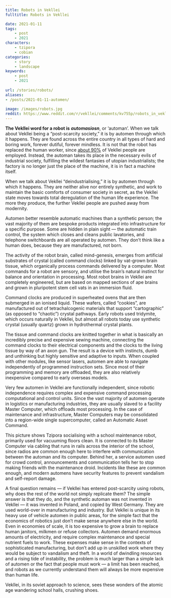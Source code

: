 ```yaml
---
title: Robots in Vekllei
fulltitle: Robots in Vekllei

date: 2021-01-11
tags:
    - post
    - 2021
characters:
    - tzipora
    - cobian
categories:
    - story
    - landscape
keywords:
    - post
    - 2021
    
url: /stories/robots/
aliases:
- /posts/2021-01-11-automen/
    
image: /images/robots.jpg
reddit: https://www.reddit.com/r/vekllei/comments/kv755p/robots_in_vekllei/
---
```


**The Vekllei word for a robot is** ***automasiosn***, or ‘automan’. When we talk about Vekllei being a “post-scarcity society,” it is by automen through which it happens. They are found across the entire country in all types of hard and boring work, forever dutiful, forever mindless. It is not that the robot has replaced the human worker, since [about 90%](https://millmint.net/vekllei/#employment) of Vekllei people are employed. Instead, the automan takes its place in the necessary evils of industrial society, fulfilling the wildest fantasies of utopian industrialists; the factory is no longer just the place of the machine, it is in fact a machine itself.

When we talk about Vekllei “deindustrialising,” it is by automen through which it happens. They are neither alive nor entirely synthetic, and work to maintain the basic comforts of consumer society in secret, as the Vekllei state moves towards total deregulation of the human life experience. The more they produce, the further Vekllei people are pushed away from modernity.

Automen better resemble automatic machines than a synthetic person; the vast majority of them are bespoke products integrated into infrastructure for a specific purpose. Some are hidden in plain sight — the automatic train control, the system which closes and cleans public lavatories, and telephone switchboards are all operated by automen. They don’t think like a human does, because they are manufactured, not born.

The activity of the robot brain, called mind-genesis, emerges from artificial substrates of crystal (called command clocks) linked by vat-grown brain tissue, which organically process commands delivered by a computer. Most commands for a robot are sensory, and utilise the brain’s natural instinct for balance and orientation in processing. Most robot brains in Vekllei are completely engineered, but are based on mapped sections of ape brains and grown in pluripotent stem cell vats in an immersion fluid.

Command clocks are produced in superheated ovens that are then submerged in an ionised liquid. These wafers, called “cookies”, are manufactured out of tetrachalcogenic materials that support “cartographic” (as opposed to “chaotic”) crystal pathways. Early robots used tridymite, which occurs naturally in Vekllei, but almost all robots today use synthetic crystal (usually quartz) grown in hydrothermal crystal plants.

The tissue and command clocks are knitted together in what is basically an incredibly precise and expensive sewing machine, connecting the command clocks to their electrical components and the clocks to the living tissue by way of an axon gun. The result is a device with instincts, dumb and unthinking but highly sensitive and adaptive to inputs. When coupled with other modules, like sensor lasers, automen are able to navigate independently of programmed instruction sets. Since most of their programming and memory are offloaded, they are also relatively inexpensive compared to early overseas models.

Very few automen in Vekllei are functionally independent, since robotic independence requires complex and expensive command processing computational and control units. Since the vast majority of automen operate in logistics or manufacturing industries, they are usually slaved to a facility Master Computer, which offloads most processing. In the case of maintenance and infrastructure, Master Computers may be consolidated into a region-wide single supercomputer, called an Automatic Asset Command.

This picture shows Tzipora socialising with a school maintenance robot, primarily used for vacuuming floors clean. It is connected to its Master Computer via cabling that runs in rails across the interior of the school, since radios are common enough here to interfere with communication between the automan and its computer. Behind her, a service automen used for crowd control, announcements and communication tells her to stop making friends with the maintenance droid. Incidents like these are common enough, and modern automens have security features to prevent vandalism and self-report damage.

A final question remains — if Vekllei has entered post-scarcity using robots, why does the rest of the world not simply replicate them? The simple answer is that they do, and the synthetic automan was not invented in Vekllei — it was invented in Poland, and copied by West Germany. They are used world-over in manufacturing and industry. But Vekllei is unique in its heavy use of vehicle automen in public areas, for the simple fact that the economics of robotics just don’t make sense anywhere else in the world. Even in economies of scale, it is too expensive to grow a brain to replace human janitors, milkmen or refuse collectors. Automen demand enormous amounts of electricity, and require complex maintenance and special nutrient fuels to work. These expenses make sense in the contexts of sophisticated manufacturing, but don’t add up in unskilled work where they would be subject to vandalism and theft. In a world of dwindling resources and a rising tide of instability, the problem is much larger than a simple lack of automen or the fact that people must work — a limit has been reached, and robots as we currently understand them will always be more expensive than human life.

Vekllei, in its soviet approach to science, sees these wonders of the atomic age wandering school halls, crushing shoes.
